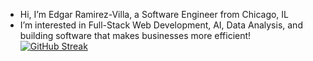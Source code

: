 - Hi, I’m Edgar Ramirez-Villa, a Software Engineer from Chicago, IL
- I’m interested in Full-Stack Web Development, AI, Data Analysis, and building software that makes businesses more efficient!
[![GitHub Streak](https://streak-stats.demolab.com/?user=eramirezvilla)](https://git.io/streak-stats)